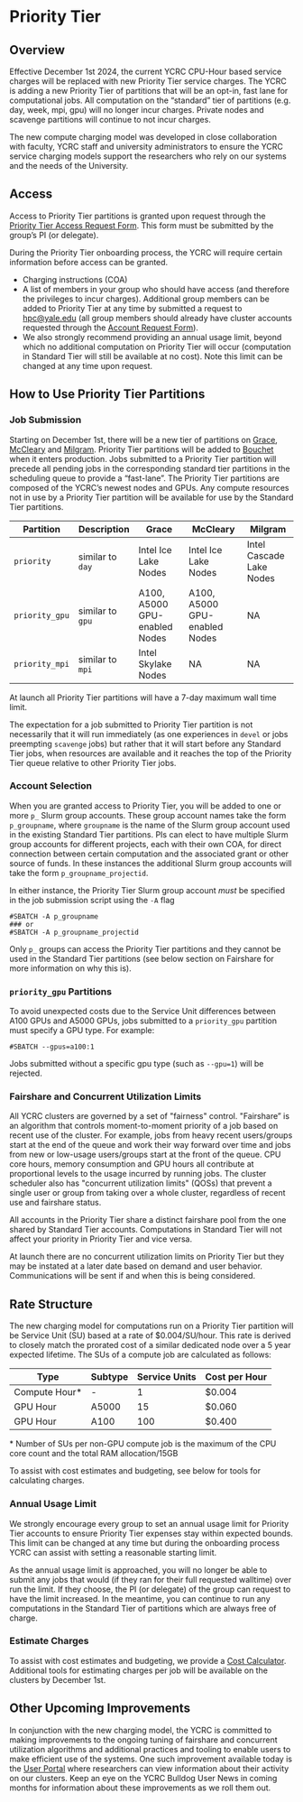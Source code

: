 # Priority Tier

## Overview

Effective December 1st 2024, the current YCRC CPU-Hour based service charges will be replaced with new Priority Tier service charges.
The YCRC is adding a new Priority Tier of partitions that will be an opt-in, fast lane for computational jobs. 
All computation on the “standard” tier of partitions (e.g. day, week, mpi, gpu) will no longer incur charges.
Private nodes and scavenge partitions will continue to not incur charges.

The new compute charging model was developed in close collaboration with faculty, YCRC staff and university administrators to ensure the YCRC service charging models support the researchers who rely on our systems and the needs of the University.

## Access

Access to Priority Tier partitions is granted upon request through the [Priority Tier Access Request Form](https://docs.google.com/forms/d/1gXaOiOwmU-YY1Q5k2mJJRmEHTeJcBs9BlkJ7n1akF1Q).
This form must be submitted by the group’s PI (or delegate).

During the Priority Tier onboarding process, the YCRC will require certain information before access can be granted.

* Charging instructions (COA)
* A list of members in your group who should have access (and therefore the privileges to incur charges). Additional group members can be added to Priority Tier at any time by submitted a request to [hpc@yale.edu](mailto:hpc@yale.edu) (all group members should already have cluster accounts requested through the [Account Request Form](https://research.computing.yale.edu/support/hpc/account-request)).
* We also strongly recommend providing an annual usage limit, beyond which no additional computation on Priority Tier will occur (computation in Standard Tier will still be available at no cost). Note this limit can be changed at any time upon request.

## How to Use Priority Tier Partitions

### Job Submission

Starting on December 1st, there will be a new tier of partitions on [Grace](/clusters/grace/), [McCleary](/clusters/mccleary/) and [Milgram](/clusters/milgram/). Priority Tier partitions will be added to [Bouchet](/clusters/bouchet/) when it enters production.
Jobs submitted to a Priority Tier partition will precede all pending jobs in the corresponding standard tier partitions in the scheduling queue to provide a “fast-lane”. 
The Priority Tier partitions are composed of the YCRC’s newest nodes and GPUs.
Any compute resources not in use by a Priority Tier partition will be available for use by the Standard Tier partitions.

| Partition       | Description       | Grace                             | McCleary                          | Milgram |
|-----------------|-------------------|-----------------------------------|-----------------------------------|-----------|
| `priority`      | similar to `day`  | Intel Ice Lake Nodes              | Intel Ice Lake Nodes              |  Intel Cascade Lake Nodes |
| `priority_gpu`  | similar to `gpu`  | A100, A5000 GPU-enabled Nodes | A100, A5000 GPU-enabled Nodes |  NA | 
| `priority_mpi`  | similar to `mpi`  | Intel Skylake Nodes |  NA | NA  |

At launch all Priority Tier partitions will have a 7-day maximum wall time limit.

The expectation for a job submitted to Priority Tier partition is not necessarily that it will run immediately (as one experiences in `devel` or jobs preempting `scavenge` jobs) but rather that it will start before any Standard Tier jobs, when resources are available and it reaches the top of the Priority Tier queue relative to other Priority Tier jobs.

### Account Selection

When you are granted access to Priority Tier, you will be added to one or more `p_` Slurm group accounts.
These group account names take the form `p_groupname`, where `groupname` is the name of the Slurm group account used in the existing Standard Tier partitions.
PIs can elect to have multiple Slurm group accounts for different projects, each with their own COA, for direct connection between certain computation and the associated grant or other source of funds.
In these instances the additional Slurm group accounts will take the form `p_groupname_projectid`.

In either instance, the Priority Tier Slurm group account *must* be specified in the job submission script using the `-A` flag

```
#SBATCH -A p_groupname
### or
#SBATCH -A p_groupname_projectid
```

Only `p_` groups can access the Priority Tier partitions and they cannot be used in the Standard Tier partitions (see below section on Fairshare for more information on why this is). 

### `priority_gpu` Partitions

To avoid unexpected costs due to the Service Unit differences between A100 GPUs and A5000 GPUs, jobs submitted to a `priority_gpu` partition must specify a GPU type. For example:

```
#SBATCH --gpus=a100:1
```

Jobs submitted without a specific gpu type (such as `--gpu=1`) will be rejected.

### Fairshare and Concurrent Utilization Limits

All YCRC clusters are governed by a set of "fairness" control. 
"Fairshare” is an algorithm that controls moment-to-moment priority of a job based on recent use of the cluster. 
For example, jobs from heavy recent users/groups start at the end of the queue and work their way forward over time and jobs from new or low-usage users/groups start at the front of the queue. 
CPU core hours, memory consumption and GPU hours all contribute at proportional levels to the usage incurred by running jobs. 
The cluster scheduler also has "concurrent utilization limits" (QOSs) that prevent a single user or group from taking over a whole cluster, regardless of recent use and fairshare status. 

All accounts in the Priority Tier share a distinct fairshare pool from the one shared by Standard Tier accounts.
Computations in Standard Tier will not affect your priority in Priority Tier and vice versa.

At launch there are no concurrent utilization limits on Priority Tier but they may be instated at a later date based on demand and user behavior.
Communications will be sent if and when this is being considered.

## Rate Structure

The new charging model for computations run on a Priority Tier partition will be Service Unit (SU) based at a rate of $0.004/SU/hour.
This rate is derived to closely match the prorated cost of a similar dedicated node over a 5 year expected lifetime.
The SUs of a compute job are calculated as follows:

|  Type | Subtype   | Service Units  | Cost per Hour  |
|----------------|--------|-----|--------|
| Compute Hour\* |  -     | 1   | $0.004 |
| GPU Hour       | A5000  | 15  | $0.060 |
| GPU Hour       | A100   | 100 | $0.400 |

\* Number of SUs per non-GPU compute job is the maximum of the CPU core count and the total RAM allocation/15GB

To assist with cost estimates and budgeting, see below for tools for calculating charges.

### Annual Usage Limit

We strongly encourage every group to set an annual usage limit for Priority Tier accounts to ensure Priority Tier expenses stay within expected bounds.
This limit can be changed at any time but during the onboarding process YCRC can assist with setting a reasonable starting limit.

As the annual usage limit is approached, you will no longer be able to submit any jobs that would (if they ran for their full requested walltime) over run the limit.
If they choose, the PI (or delegate) of the group can request to have the limit increased.
In the meantime, you can continue to run any computations in the Standard Tier of partitions which are always free of charge.

### Estimate Charges

To assist with cost estimates and budgeting, we provide a [Cost Calculator](https://docs.google.com/spreadsheets/d/1607EHXc_aay0O0CeteV9ckkwcrFhJwvx9aNmxFmLIYI/edit?usp=sharing). 
Additional tools for estimating charges per job will be available on the clusters by December 1st.


## Other Upcoming Improvements

In conjunction with the new charging model, the YCRC is committed to making improvements to the ongoing tuning of fairshare and concurrent utilization algorithms and additional practices and tooling to enable users to make efficient use of the systems.
One such improvement available today is the [User Portal](https://docs.ycrc.yale.edu/news/2024-08/#ycrc-hpc-user-portal) where researchers can view information about their activity on our clusters.
Keep an eye on the YCRC Bulldog User News in coming months for information about these improvements as we roll them out.
